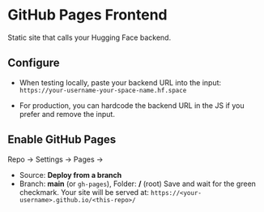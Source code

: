 # GitHub Pages Frontend

Static site that calls your Hugging Face backend.

## Configure

- When testing locally, paste your backend URL into the input:
  `https://your-username-your-space-name.hf.space`

- For production, you can hardcode the backend URL in the JS if you prefer and remove the input.

## Enable GitHub Pages

Repo → Settings → Pages →
- Source: **Deploy from a branch**
- Branch: **main** (or `gh-pages`), Folder: **/** (root)
Save and wait for the green checkmark. Your site will be served at:
`https://<your-username>.github.io/<this-repo>/`
